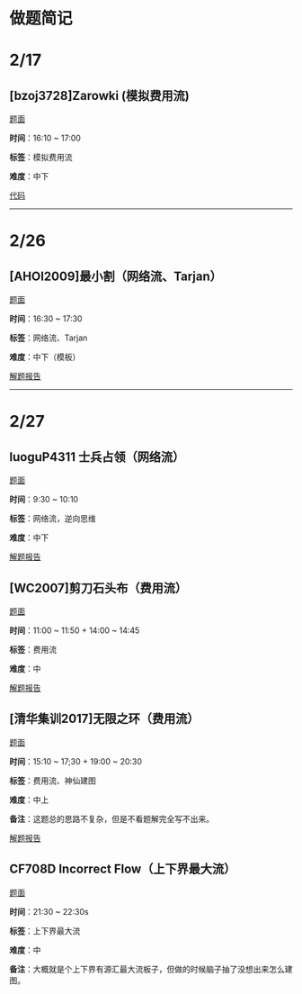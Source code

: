 # 做题简记


# 2/17
## [bzoj3728]Zarowki (模拟费用流)
[题面](https://darkbzoj.tk/problem/3728)

**时间**：16:10 ~ 17:00

**标签**：模拟费用流

**难度**：中下

[代码](https://darkbzoj.tk/submission/111179)

---

# 2/26
## [AHOI2009]最小割（网络流、Tarjan）

[题面](https://www.luogu.com.cn/problem/P4126)

**时间**：16:30 ~ 17:30

**标签**：网络流、Tarjan

**难度**：中下（模板）

[解题报告]()

---

# 2/27
## luoguP4311 士兵占领（网络流）

[题面](https://www.luogu.com.cn/problem/P4311)

**时间**：9:30 ~ 10:10

**标签**：网络流，逆向思维

**难度**：中下

[解题报告]()

## [WC2007]剪刀石头布（费用流）

[题面](https://www.luogu.com.cn/problem/P4249)

**时间**：11:00 ~ 11:50 + 14:00 ~ 14:45

**标签**：费用流

**难度**：中

[解题报告]()

## [清华集训2017]无限之环（费用流）

[题面](https://www.luogu.com.cn/problem/P4003)

**时间**：15:10 ~ 17;30 + 19:00 ~ 20:30

**标签**：费用流、神仙建图

**难度**：中上

**备注**：这题总的思路不复杂，但是不看题解完全写不出来。

[解题报告]()

## CF708D Incorrect Flow（上下界最大流）

[题面](https://www.luogu.com.cn/problem/CF708D)

**时间**：21:30 ~ 22:30s

**标签**：上下界最大流

**难度**：中

**备注**：大概就是个上下界有源汇最大流板子，但做的时候脑子抽了没想出来怎么建图。

